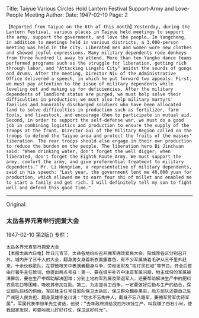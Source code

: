 Title: Taiyue Various Circles Hold Lantern Festival Support-Army and Love-People Meeting
Author:
Date: 1947-02-10
Page: 2

    【Reported from Taiyue on the 6th of this month】Yesterday, during the Lantern Festival, various places in Taiyue held meetings to support the army, support the government, and love the people. In Yangcheng, in addition to meetings held in various districts, a 3,000-person meeting was held in the city. Liberated men and women wore new clothes and showed joyful expressions. Many military dependents rode donkeys from three hundred li away to attend. More than ten Yangko dance teams performed programs such as the struggle for liberation, getting rich through labor, and "Attacking Lingshi City" amidst the sounds of gongs and drums. After the meeting, Director Niu of the Administrative Office delivered a speech, in which he put forward two appeals: First, we must pay attention to the issue of military dependents while leveling out and making up for deficiencies. After the military dependents of landlord status are purged, we must help solve their difficulties in production; we must also help military martyrs' families and honorably discharged soldiers who have been allocated land to solve difficulties in production such as fertilizer, farm tools, and livestock, and encourage them to participate in mutual aid. Second, in order to support the self-defense war, we must do a good job in combining logistics and production to ensure the supply of the troops at the front. Director Gui of the Military Region called on the troops to defend the Taiyue area and protect the fruits of the masses' liberation. The rear troops should also engage in their own production to reduce the burden on the people. The liberation hero Bi Jinchuan said: "When drinking water, don't forget the well digger; when liberated, don't forget the Eighth Route Army. We must support the army, comfort the army, and give preferential treatment to military dependents." Mr. Li Hengnian, a representative of military dependents, said in his speech: "Last year, the government lent me 40,000 yuan for production, which allowed me to earn four shi of millet and enabled me to start a family and get rich. I will definitely tell my son to fight well and defend this good time."



<hr /> 

Original: 


### 太岳各界元宵举行拥爱大会

1947-02-10
第2版()
专栏：

    太岳各界元宵举行拥爱大会
    【本报太岳六日电】昨日元宵节，太岳各地纷纷召开拥军拥政爱民大会。阳城除各区分别召开外，城内开了三千人的大会，翻身男女身着新衣面露喜色，有不少军属骑着毛驴从三千里外赶来。十余伙秧歌队，在锣鼓喧天中表演着翻身斗争，劳动发财及“攻打灵石城”等节目。开会后首由行署牛主任致词，他提出两点号召：第一、要在填平补齐中注意军属问题，地主成份的军属被清算后，要在生产中帮助解决困难；分到土地的军烈属及荣退军人，还要帮助解决生产中的肥料农具牲口等困难，吸收其参加互助。第二、为支援自卫战争，一定要做好后勤与生产的结合，保证部队前线的供给。军区桂主任号召部队保卫太岳区，保卫群众翻身果实，后方部队还要自己生产减轻人民负担。翻身英雄毕金川说：“吃水不忘掏井人，翻身不忘八路军，要拥军劳军优待军属”。军属代表李恒年先生讲话，他说：“去年政府贷给我四万块钱生产，叫我赚了四石小米，使我起家发财，可要叫我儿好好打仗，保卫这好时光”。
